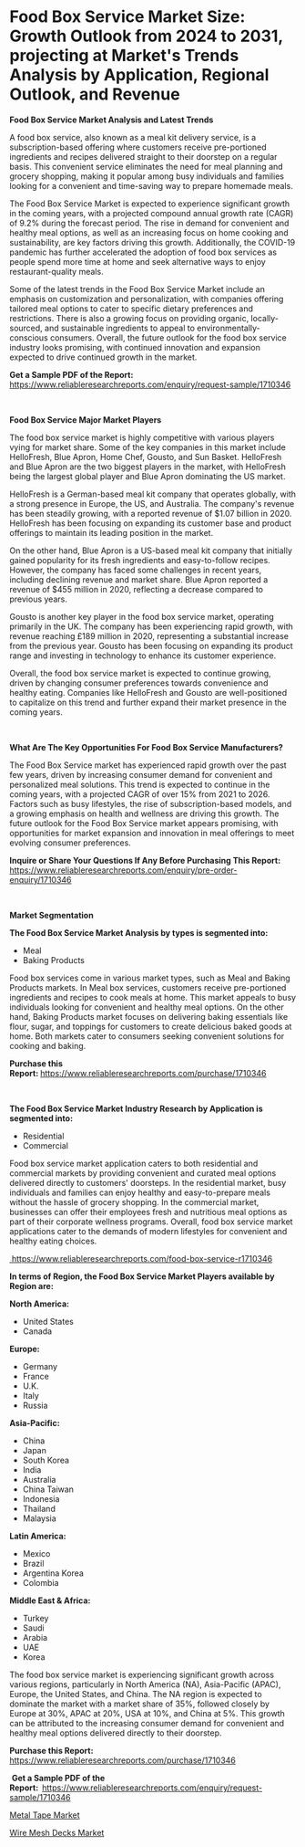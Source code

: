 <p><h1>Food Box Service Market Size: Growth Outlook from 2024 to 2031, projecting at Market's Trends Analysis by Application, Regional Outlook, and Revenue</h1></p><p><strong>Food Box Service Market Analysis and Latest Trends</strong></p>
<p><p>A food box service, also known as a meal kit delivery service, is a subscription-based offering where customers receive pre-portioned ingredients and recipes delivered straight to their doorstep on a regular basis. This convenient service eliminates the need for meal planning and grocery shopping, making it popular among busy individuals and families looking for a convenient and time-saving way to prepare homemade meals.</p><p>The Food Box Service Market is expected to experience significant growth in the coming years, with a projected compound annual growth rate (CAGR) of 9.2% during the forecast period. The rise in demand for convenient and healthy meal options, as well as an increasing focus on home cooking and sustainability, are key factors driving this growth. Additionally, the COVID-19 pandemic has further accelerated the adoption of food box services as people spend more time at home and seek alternative ways to enjoy restaurant-quality meals.</p><p>Some of the latest trends in the Food Box Service Market include an emphasis on customization and personalization, with companies offering tailored meal options to cater to specific dietary preferences and restrictions. There is also a growing focus on providing organic, locally-sourced, and sustainable ingredients to appeal to environmentally-conscious consumers. Overall, the future outlook for the food box service industry looks promising, with continued innovation and expansion expected to drive continued growth in the market.</p></p>
<p><strong>Get a Sample PDF of the Report:&nbsp;</strong> <a href="https://www.reliableresearchreports.com/enquiry/request-sample/1710346">https://www.reliableresearchreports.com/enquiry/request-sample/1710346</a></p>
<p>&nbsp;</p>
<p><strong>Food Box Service Major Market Players</strong></p>
<p><p>The food box service market is highly competitive with various players vying for market share. Some of the key companies in this market include HelloFresh, Blue Apron, Home Chef, Gousto, and Sun Basket. HelloFresh and Blue Apron are the two biggest players in the market, with HelloFresh being the largest global player and Blue Apron dominating the US market.</p><p>HelloFresh is a German-based meal kit company that operates globally, with a strong presence in Europe, the US, and Australia. The company's revenue has been steadily growing, with a reported revenue of $1.07 billion in 2020. HelloFresh has been focusing on expanding its customer base and product offerings to maintain its leading position in the market.</p><p>On the other hand, Blue Apron is a US-based meal kit company that initially gained popularity for its fresh ingredients and easy-to-follow recipes. However, the company has faced some challenges in recent years, including declining revenue and market share. Blue Apron reported a revenue of $455 million in 2020, reflecting a decrease compared to previous years.</p><p>Gousto is another key player in the food box service market, operating primarily in the UK. The company has been experiencing rapid growth, with revenue reaching £189 million in 2020, representing a substantial increase from the previous year. Gousto has been focusing on expanding its product range and investing in technology to enhance its customer experience.</p><p>Overall, the food box service market is expected to continue growing, driven by changing consumer preferences towards convenience and healthy eating. Companies like HelloFresh and Gousto are well-positioned to capitalize on this trend and further expand their market presence in the coming years.</p></p>
<p>&nbsp;</p>
<p><strong>What Are The Key Opportunities For Food Box Service Manufacturers?</strong></p>
<p><p>The Food Box Service market has experienced rapid growth over the past few years, driven by increasing consumer demand for convenient and personalized meal solutions. This trend is expected to continue in the coming years, with a projected CAGR of over 15% from 2021 to 2026. Factors such as busy lifestyles, the rise of subscription-based models, and a growing emphasis on health and wellness are driving this growth. The future outlook for the Food Box Service market appears promising, with opportunities for market expansion and innovation in meal offerings to meet evolving consumer preferences.</p></p>
<p><strong>Inquire or Share Your Questions If Any Before Purchasing This Report:</strong> <a href="https://www.reliableresearchreports.com/enquiry/pre-order-enquiry/1710346">https://www.reliableresearchreports.com/enquiry/pre-order-enquiry/1710346</a></p>
<p>&nbsp;</p>
<p><strong>Market Segmentation</strong></p>
<p><strong>The Food Box Service Market Analysis by types is segmented into:</strong></p>
<p><ul><li>Meal</li><li>Baking Products</li></ul></p>
<p><p>Food box services come in various market types, such as Meal and Baking Products markets. In Meal box services, customers receive pre-portioned ingredients and recipes to cook meals at home. This market appeals to busy individuals looking for convenient and healthy meal options. On the other hand, Baking Products market focuses on delivering baking essentials like flour, sugar, and toppings for customers to create delicious baked goods at home. Both markets cater to consumers seeking convenient solutions for cooking and baking.</p></p>
<p><strong>Purchase this Report:&nbsp;</strong><a href="https://www.reliableresearchreports.com/purchase/1710346">https://www.reliableresearchreports.com/purchase/1710346</a></p>
<p>&nbsp;</p>
<p><strong>The Food Box Service Market Industry Research by Application is segmented into:</strong></p>
<p><ul><li>Residential</li><li>Commercial</li></ul></p>
<p><p>Food box service market application caters to both residential and commercial markets by providing convenient and curated meal options delivered directly to customers' doorsteps. In the residential market, busy individuals and families can enjoy healthy and easy-to-prepare meals without the hassle of grocery shopping. In the commercial market, businesses can offer their employees fresh and nutritious meal options as part of their corporate wellness programs. Overall, food box service market applications cater to the demands of modern lifestyles for convenient and healthy eating choices.</p></p>
<p><a href="https://www.reliableresearchreports.com/food-box-service-r1710346">&nbsp;https://www.reliableresearchreports.com/food-box-service-r1710346</a></p>
<p><strong>In terms of Region, the Food Box Service Market Players available by Region are:</strong></p>
<p>
    <p> <strong> North America: </strong>
        <ul>
            <li>United States</li>
            <li>Canada</li>
        </ul>
        </p> 
    <p> <strong> Europe: </strong>
        <ul>
            <li>Germany</li>
            <li>France</li>
            <li>U.K.</li>
            <li>Italy</li>
            <li>Russia</li>
        </ul>
        </p> 
    <p> <strong> Asia-Pacific: </strong>
        <ul>
            <li>China</li>
            <li>Japan</li>
            <li>South Korea</li>
            <li>India</li>
            <li>Australia</li>
            <li>China Taiwan</li>
            <li>Indonesia</li>
            <li>Thailand</li>
            <li>Malaysia</li>
        </ul>
        </p> 
    <p> <strong> Latin America: </strong>
        <ul>
            <li>Mexico</li>
            <li>Brazil</li>
            <li>Argentina Korea</li>
            <li>Colombia</li>
        </ul>
        </p> 
    <p> <strong> Middle East & Africa: </strong>
        <ul>
            <li>Turkey</li>
            <li>Saudi</li>
            <li>Arabia</li>
            <li>UAE</li>
            <li>Korea</li>
        </ul>
    </p>
    </p>
<p><p>The food box service market is experiencing significant growth across various regions, particularly in North America (NA), Asia-Pacific (APAC), Europe, the United States, and China. The NA region is expected to dominate the market with a market share of 35%, followed closely by Europe at 30%, APAC at 20%, USA at 10%, and China at 5%. This growth can be attributed to the increasing consumer demand for convenient and healthy meal options delivered directly to their doorstep.</p></p>
<p><strong>Purchase this Report: </strong><a href="https://www.reliableresearchreports.com/purchase/1710346">https://www.reliableresearchreports.com/purchase/1710346</a></p>
<p>&nbsp;<strong>Get a Sample PDF of the Report:&nbsp;&nbsp;</strong><a href="https://www.reliableresearchreports.com/enquiry/request-sample/1710346">https://www.reliableresearchreports.com/enquiry/request-sample/1710346</a></p>
<p><strong></strong></p>
<p><p><a href="https://zircon-bluebell-299.notion.site/Metal-Tape-Market-Furnish-Information-about-Market-Size-Market-Share-Market-Dynamics-and-Projecti-bb3249afb25740848b7d66143d418c51">Metal Tape Market</a></p><p><a href="https://fearless-okapi-6c8.notion.site/Wire-Mesh-Decks-Market-Research-Report-Forecasted-for-Period-from-2024-2031-by-Market-Type-Marke-8ad7b09f07fc466f9f815960f0986d5d">Wire Mesh Decks Market</a></p></p>